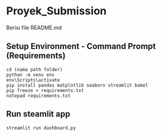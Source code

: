 # Proyek_Submission
Berisi file README.md

## Setup Environment - Command Prompt (Requirements)
```
cd (nama path folder)
python -m venv env
env\Scripts\activate
pip install pandas matplotlib seaborn streamlit babel
pip freeze > requirements.txt
notepad requirements.txt
```

## Run steamlit app
```
streamlit run dashboard.py
```
